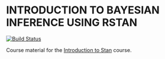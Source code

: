 # INTRODUCTION TO BAYESIAN INFERENCE USING RSTAN
[![Build Status](https://api.travis-ci.org/jr-packages/jrStan.png?branch=master)](https://travis-ci.org/jr-packages/jrStan)

Course material for the [Introduction to Stan](www.jumpingrivers.com) course. 
